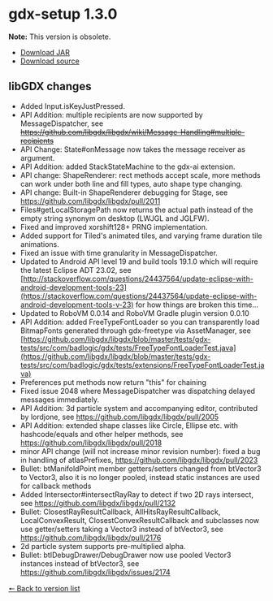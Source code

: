 # gdx-setup 1.3.0

**Note:** This version is obsolete.

* [Download JAR](https://github.com/JavaCakeGames/gdx-setup-archive/raw/main/gdx-setup_1.3.0.jar)
* [Download source](https://github.com/JavaCakeGames/gdx-setup-archive/raw/main/sources/gdx-setup_1.3.0.zip)

## libGDX changes

- Added Input.isKeyJustPressed.
- API Addition: multiple recipients are now supported by MessageDispatcher, see ~~https://github.com/libgdx/libgdx/wiki/Message-Handling#multiple-recipients~~
- API Change: State#onMessage now takes the message receiver as argument.
- API Addition: added StackStateMachine to the gdx-ai extension.
- API change: ShapeRenderer: rect methods accept scale, more methods can work under both line and fill types, auto shape type changing.
- API change: Built-in ShapeRenderer debugging for Stage, see <https://github.com/libgdx/libgdx/pull/2011>
- Files#getLocalStoragePath now returns the actual path instead of the empty string synonym on desktop (LWJGL and JGLFW).
- Fixed and improved xorshift128+ PRNG implementation.
- Added support for Tiled's animated tiles, and varying frame duration tile animations.
- Fixed an issue with time granularity in MessageDispatcher.
- Updated to Android API level 19 and build tools 19.1.0 which will require the latest Eclipse ADT 23.02, see [http://stackoverflow.com/questions/24437564/update-eclipse-with-android-development-tools-23](https://stackoverflow.com/questions/24437564/update-eclipse-with-android-development-tools-v-23) for how things are broken this time...
- Updated to RoboVM 0.0.14 and RoboVM Gradle plugin version 0.0.10
- API Addition: added FreeTypeFontLoader so you can transparently load BitmapFonts generated through gdx-freetype via AssetManager, see [https://github.com/libgdx/libgdx/blob/master/tests/gdx-tests/src/com/badlogic/gdx/tests/FreeTypeFontLoaderTest.java](https://github.com/libgdx/libgdx/blob/master/tests/gdx-tests/src/com/badlogic/gdx/tests/extensions/FreeTypeFontLoaderTest.java)
- Preferences put methods now return "this" for chaining
- Fixed issue 2048 where MessageDispatcher was dispatching delayed messages immediately.
- API Addition: 3d particle system and accompanying editor, contributed by lordjone, see <https://github.com/libgdx/libgdx/pull/2005>
- API Addition: extended shape classes like Circle, Ellipse etc. with hashcode/equals and other helper methods, see <https://github.com/libgdx/libgdx/pull/2018>
- minor API change (will not increase minor revision number): fixed a bug in handling of atlasPrefixes, <https://github.com/libgdx/libgdx/pull/2023>
- Bullet: btManifoldPoint member getters/setters changed from btVector3 to Vector3, also it is no longer pooled, instead static instances are used for callback methods
- Added Intersector#intersectRayRay to detect if two 2D rays intersect, see <https://github.com/libgdx/libgdx/pull/2132>
- Bullet: ClosestRayResultCallback, AllHitsRayResultCallback, LocalConvexResult, ClosestConvexResultCallback and subclasses now use getter/setters taking a Vector3 instead of btVector3, see <https://github.com/libgdx/libgdx/pull/2176>
- 2d particle system supports pre-multiplied alpha.
- Bullet: btIDebugDrawer/DebugDrawer now use pooled Vector3 instances instead of btVector3, see <https://github.com/libgdx/libgdx/issues/2174>

[🠔 Back to version list](https://javacakegames.github.io/gdx-setup-archive/)
